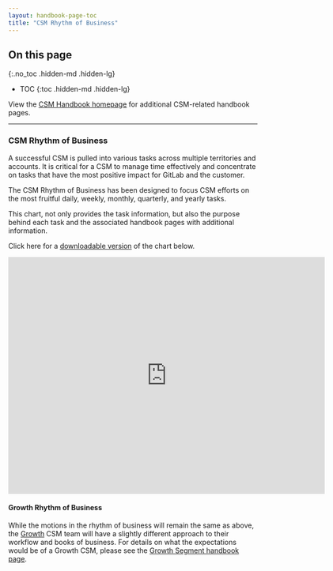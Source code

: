 ```yaml
---
layout: handbook-page-toc
title: "CSM Rhythm of Business"
---
```


## On this page
{:.no_toc .hidden-md .hidden-lg}

- TOC
{:toc .hidden-md .hidden-lg}

View the [CSM Handbook homepage](/handbook/customer-success/csm/) for additional CSM-related handbook pages.

---

### CSM Rhythm of Business 

A successful CSM is pulled into various tasks across multiple territories and accounts. It is critical for a CSM to manage time effectively and concentrate on tasks that have the most positive impact for GitLab and the customer. 

The CSM Rhythm of Business has been designed to focus CSM efforts on the most fruitful daily, weekly, monthly, quarterly, and yearly tasks. 

This chart, not only provides the task information, but also the purpose behind each task and the associated handbook pages with additional information. 

Click here for a [downloadable version](https://lucid.app/documents/view/fd53487f-143b-420f-ae66-9e73f3505ef2) of the chart below. 

<iframe allowfullscreen frameborder="0" style="width:640px; height:480px" src="https://lucid.app/documents/embeddedchart/fd53487f-143b-420f-ae66-9e73f3505ef2" id="LvjclsjZrJBQ"></iframe>



#### Growth Rhythm of Business

While the motions in the rhythm of business will remain the same as above, the [Growth](/handbook/customer-success/csm/segment/mid-touch/) CSM team will have a slightly different approach to their workflow and books of business. For details on what the expectations would be of a Growth CSM, please see the [Growth Segment handbook page](/handbook/customer-success/csm/segment/mid-touch/#rhythm-of-business).

